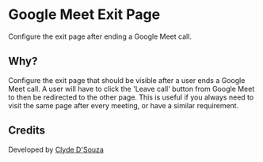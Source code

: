 # Google Meet Exit Page
Configure the exit page after ending a Google Meet call.

## Why?
Configure the exit page that should be visible after a user ends a Google Meet call. A user will have to click the 'Leave call' button from Google Meet to then be redirected to the other page. This is useful if you always need to  visit the same page after every meeting, or have a similar requirement. 

## Credits
Developed by [Clyde D'Souza](https://clydedsouza.net/)